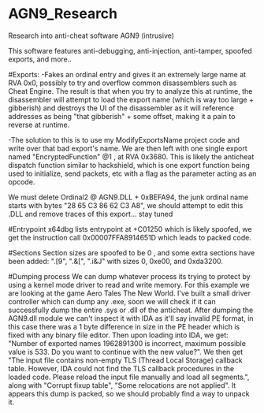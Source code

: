 # AGN9_Research
Research into anti-cheat software AGN9 (intrusive)

This software features anti-debugging, anti-injection, anti-tamper, spoofed exports, and more..

#Exports:
-Fakes an ordinal entry and gives it an extremely large name at RVA 0x0, possibly to try and overflow common disassemblers such as Cheat Engine. The result is that when you try to analyze this at runtime, the disassembler will attempt to load the export name (which is way too large + gibberish) and destroys the UI of the disassembler as it will reference addresses as being "that gibberish" + some offset, making it a pain to reverse at runtime.

-The solution to this is to use my ModifyExportsName project code and write over that bad export's name. We are then left with one single export named "EncryptedFunction" @1 , at RVA 0x3680. This is likely the anticheat dispatch function similar to hackshield, which is one export function being used to initialize, send packets, etc with a flag as the parameter acting as an opcode.

We must delete Ordinal2 @ AGN9.DLL + 0xBEFA94, the junk ordinal name starts with bytes "28 65 C3 86 62 C3 A8", we should attempt to edit this .DLL and remove traces of this export... stay tuned

#Entrypoint
x64dbg lists entrypoint at +C01250 which is likely spoofed, we get the instruction call 0x00007FFA8914651D which leads to packed code.

#Sections
Section sizes are spoofed to be 0 , and some extra sections have been added: ".[9", ".&[", ".i&J" with sizes 0, 0xe00, and 0xda3200.


#Dumping process
We can dump whatever process its trying to protect by using a kernel mode driver to read and write memory. For this example we are looking at the game Aero Tales The New World. I've built a small driver controller which can dump any .exe, soon we will check if it can successfully dump the entire .sys or .dll of the anticheat. After dumping the AGN9.dll module we can't inspect it with IDA as it'll say invalid PE format, in this case there was a 1 byte difference in size in the PE header which is fixed with any binary file editor. Then upon loading into IDA, we get: "Number of exported names 1962891300 is incorrect, maximum possible value is 533. Do you want to continue with the new value?". We then get "The input file contains non-empty TLS (Thread Local Storage) callback table.
However, IDA could not find the TLS callback procedures in the loaded code.
Please reload the input file manually and load all segments.", along with "Corrupt fixup table", "Some relocations are not applied". It appears this dump is packed, so we should probably find a way to unpack it.

